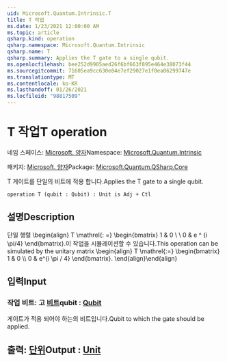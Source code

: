 ```yaml
---
uid: Microsoft.Quantum.Intrinsic.T
title: T 작업
ms.date: 1/23/2021 12:00:00 AM
ms.topic: article
qsharp.kind: operation
qsharp.namespace: Microsoft.Quantum.Intrinsic
qsharp.name: T
qsharp.summary: Applies the T gate to a single qubit.
ms.openlocfilehash: bee252d9905aed26f6bf663f895e464e38073f44
ms.sourcegitcommit: 71605ea9cc630e84e7ef29027e1f0ea06299747e
ms.translationtype: MT
ms.contentlocale: ko-KR
ms.lasthandoff: 01/26/2021
ms.locfileid: "98817509"
---
```

# <a name="t-operation"></a><span data-ttu-id="862a7-102">T 작업</span><span class="sxs-lookup"><span data-stu-id="862a7-102">T operation</span></span>

<span data-ttu-id="862a7-103">네임 스페이스: [Microsoft. 양자](xref:Microsoft.Quantum.Intrinsic)</span><span class="sxs-lookup"><span data-stu-id="862a7-103">Namespace: [Microsoft.Quantum.Intrinsic](xref:Microsoft.Quantum.Intrinsic)</span></span>

<span data-ttu-id="862a7-104">패키지: [Microsoft. 양자](https://nuget.org/packages/Microsoft.Quantum.QSharp.Core)</span><span class="sxs-lookup"><span data-stu-id="862a7-104">Package: [Microsoft.Quantum.QSharp.Core](https://nuget.org/packages/Microsoft.Quantum.QSharp.Core)</span></span>


<span data-ttu-id="862a7-105">T 게이트를 단일의 비트에 적용 합니다.</span><span class="sxs-lookup"><span data-stu-id="862a7-105">Applies the T gate to a single qubit.</span></span>

```qsharp
operation T (qubit : Qubit) : Unit is Adj + Ctl
```


## <a name="description"></a><span data-ttu-id="862a7-106">설명</span><span class="sxs-lookup"><span data-stu-id="862a7-106">Description</span></span>

<span data-ttu-id="862a7-107">단일 행렬 \begin{align} T \mathrel{: =} \begin{bmatrix} 1 & 0 \\ \\ 0 & e ^ {i \pi/4} \end{bmatrix}.이 작업을 시뮬레이션할 수 있습니다.</span><span class="sxs-lookup"><span data-stu-id="862a7-107">This operation can be simulated by the unitary matrix \begin{align} T \mathrel{:=} \begin{bmatrix} 1 & 0 \\\\ 0 & e^{i \pi / 4} \end{bmatrix}.</span></span>
<span data-ttu-id="862a7-108">\end{align}</span><span class="sxs-lookup"><span data-stu-id="862a7-108">\end{align}</span></span>

## <a name="input"></a><span data-ttu-id="862a7-109">입력</span><span class="sxs-lookup"><span data-stu-id="862a7-109">Input</span></span>

### <a name="qubit--qubit"></a><span data-ttu-id="862a7-110">작업 비트: 고 [비트](xref:microsoft.quantum.lang-ref.qubit)</span><span class="sxs-lookup"><span data-stu-id="862a7-110">qubit : [Qubit](xref:microsoft.quantum.lang-ref.qubit)</span></span>

<span data-ttu-id="862a7-111">게이트가 적용 되어야 하는의 비트입니다.</span><span class="sxs-lookup"><span data-stu-id="862a7-111">Qubit to which the gate should be applied.</span></span>



## <a name="output--unit"></a><span data-ttu-id="862a7-112">출력: [단위](xref:microsoft.quantum.lang-ref.unit)</span><span class="sxs-lookup"><span data-stu-id="862a7-112">Output : [Unit](xref:microsoft.quantum.lang-ref.unit)</span></span>

